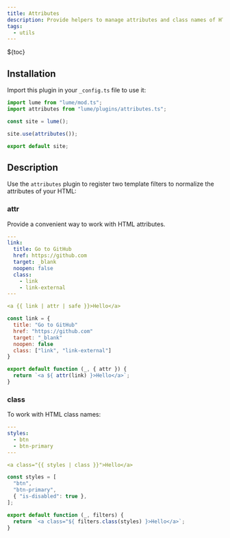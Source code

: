 ```yaml
---
title: Attributes
description: Provide helpers to manage attributes and class names of HTML elements
tags:
  - utils
---
```


${toc}

## Installation

Import this plugin in your `_config.ts` file to use it:

```js
import lume from "lume/mod.ts";
import attributes from "lume/plugins/attributes.ts";

const site = lume();

site.use(attributes());

export default site;
```

## Description

Use the `attributes` plugin to register two template filters to normalize the
attributes of your HTML:

### attr

Provide a convenient way to work with HTML attributes.

<lume-code>

```yml { title="Nunjucks" }
---
link:
  title: Go to GitHub
  href: https://github.com
  target: _blank
  noopen: false
  class:
    - link
    - link-external
---

<a {{ link | attr | safe }}>Hello</a>
```

```js { title="JavaScript" }
const link = {
  title: "Go to GitHub"
  href: "https://github.com"
  target: "_blank"
  noopen: false
  class: ["link", "link-external"]
}

export default function (_, { attr }) {
  return `<a ${ attr(link) }>Hello</a>`;
}
```

</lume-code>

### class

To work with HTML class names:

<lume-code>

```yml { title="Nunjucks" }
---
styles:
  - btn
  - btn-primary
---

<a class="{{ styles | class }}">Hello</a>
```

```js { title="JavaScript" }
const styles = [
  "btn",
  "btn-primary",
  { "is-disabled": true },
];

export default function (_, filters) {
  return `<a class="${ filters.class(styles) }>Hello</a>`;
}
```

</lume-code>

